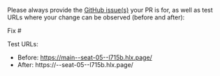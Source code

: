 Please always provide the [GitHub issue(s)](../issues) your PR is for, as well as test URLs where your change can be observed (before and after):

Fix #<gh-issue-id>

Test URLs:
- Before: https://main--seat-05--l715b.hlx.page/
- After: https://<branch>--seat-05--l715b.hlx.page/
